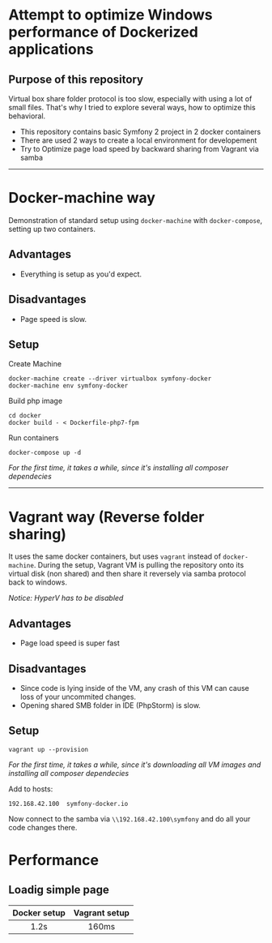 # Attempt to optimize Windows performance of Dockerized applications

## Purpose of this repository

Virtual box share folder protocol is too slow, especially with using a lot of small files. That's why I tried to explore several ways, how to optimize this behavioral.

- This repository contains basic Symfony 2 project in 2 docker containers
- There are used 2 ways to create a local environment for developement
- Try to Optimize page load speed by backward sharing from Vagrant via samba

---------------------------------------------------------------------------

# Docker-machine way

Demonstration of standard setup using `docker-machine` with `docker-compose`, setting up two containers.

## Advantages

- Everything is setup as you'd expect.

## Disadvantages

- Page speed is slow.

## Setup

Create Machine

    docker-machine create --driver virtualbox symfony-docker
    docker-machine env symfony-docker
    
Build php image

    cd docker
    docker build - < Dockerfile-php7-fpm

Run containers 

    docker-compose up -d
    
*For the first time, it takes a while, since it's installing all composer dependecies*

---------------------------------------------------------------------------

# Vagrant way (Reverse folder sharing)

It uses the same docker containers, but uses `vagrant` instead of `docker-machine`. During the setup, Vagrant VM is pulling the repository onto its virtual disk (non shared) and then share it reversely via samba protocol back to windows.

*Notice: HyperV has to be disabled*

## Advantages

- Page load speed is super fast

## Disadvantages

- Since code is lying inside of the VM, any crash of this VM can cause loss of your uncommited changes.
- Opening shared SMB folder in IDE (PhpStorm) is slow.

## Setup

    vagrant up --provision

*For the first time, it takes a while, since it's downloading all VM images and installing all composer dependecies*

Add to hosts:

    192.168.42.100  symfony-docker.io

Now connect to the samba via `\\192.168.42.100\symfony` and do all your code changes there.


# Performance

## Loadig simple page

| Docker setup | Vagrant setup |
|:------------:|:-------------:|
| 1.2s         | 160ms         |